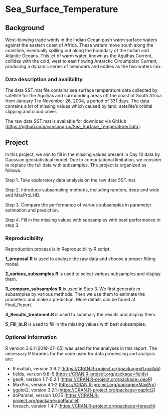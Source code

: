 # Sea_Surface_Temperature
## Background
West-blowing trade winds in the Indian Ocean push warm surface waters against the eastern coast of Africa. These waters move south along the coastline, eventually spilling out along the boundary of the Indian and Atlantic Oceans. This jet of warm water, known as the Agulhas Current, collides with the cold, west to east flowing Antarctic Circumpolar Current, producing a dynamic series of meanders and eddies as the two waters mix. 

### Data description and avalibility
The data SST.mat file contains sea surface temperature data collected by satellite for the Agulhas and surrounding areas off the coast of South Africa from January 1 to November 26, 2004, a period of 331 days. The data contains a lot of missing values which caused by land, satellite’s orbital clipping and cloud cover.

The raw data SST.mat is available for download via GitHub [https://github.com/yansongruc/Sea_Surface_Temperature/Data].

## Project 
In this project, we aim to fill in the missing values present in Day 10 data by Gaussian geostatistical model. Due to computational limitation, we consider to replace the full data with subsamples. The project is organized as follows:

Step 1. Take exploratory data analysis on the raw data SST.mat.

Step 2. Introduce subsampling methods, including random, deep and wide and MaxProLHD.

Step 3. Compare the performance of various subsamples in parameter estimation and prediction.

Step 4. Fill in the missing values with subsamples with best performance in step 3.

### Reproducibility
Reproduction process is in Reproducibility.R script. 

**1_proposal.R** is used to analyze the raw data and choose a proper fitting model.

**2_various_subsamples.R** is used to select various subsamples and display them.

**3_compare_subsamples.R** is used in Step 3. We first generate $m$ subsamples by various methods. Then we use them to estimate the prameters and make a prediction. More details can be found at Final_Report.

**4_Results_treatment.R** is used to summary the results and display them.

**5_Fill_in.R** is used to fill in the missing values with best subsamples.

### Optional Information
R version 3.6.1 (2019-07-05) was used for the analyses in this report. The necessary R libraries for the code used for data processing and analysis are:
 * R.matlab, version 3.6.2 (https://CRAN.R-project.org/package=R.matlab)
 * fields, version 9.8-6 (https://CRAN.R-project.org/package=fields)
 * geoR, version 1.7-5.2.1 (https://CRAN.R-project.org/package=geoR)
 * MaxPro, version 4.1-2 (https://CRAN.R-project.org/package=MaxPro)
 * ggplot2, version 3.2.1 (https://CRAN.R-project.org/package=ggplot2)
 * doParallel, version 1.0.15 (https://CRAN.R-project.org/package=doParallel)
 * foreach, version 1.4.7 (https://CRAN.R-project.org/package=foreach)
